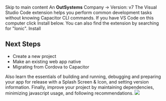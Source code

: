 Skip to main content
An **OutSystems** Company →
Version: v7
The Visual Studio Code extension helps you perform common development tasks without knowing Capacitor CLI commands.
If you have VS Code on this computer click Install below. You can also find the extension by searching for "Ionic".
Install
## Next Steps
  * Create a new project
  * Make an existing web app native
  * Migrating from Cordova to Capacitor


Also learn the essentials of building and running, debugging and preparing your app for release with a Splash Screen & Icon, and setting version information.
Finally, improve your project by maintaining dependencies, minimizing javascript usage, and following recommendations.
![](https://cdn.bizible.com/ipv?_biz_r=&_biz_h=802059049&_biz_u=ed6d98ad223740ddbf99774ce8c4ab02&_biz_l=https%3A%2F%2Fcapacitorjs.com%2Fdocs%2Fvscode%2Fgetting-started&_biz_t=1739811913371&_biz_i=Getting%20Started%20%7C%20Capacitor%20Documentation&_biz_n=12&rnd=817321&cdn_o=a&_biz_z=1739811913371)
